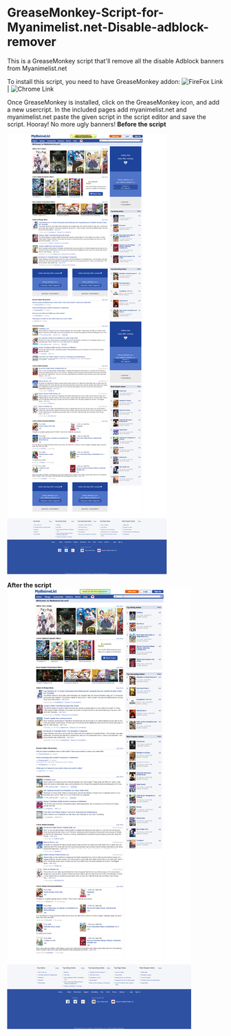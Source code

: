 # GreaseMonkey-Script-for-Myanimelist.net-Disable-adblock-remover
This is a GreaseMonkey script that'll remove all the disable Adblock banners from Myanimelist.net

To install this script, you need to have GreaseMonkey addon: ![FireFox Link](https://addons.mozilla.org/en-US/firefox/addon/greasemonkey/) | 
![Chrome Link](https://chrome.google.com/webstore/detail/tampermonkey/dhdgffkkebhmkfjojejmpbldmpobfkfo?hl=en)

Once GreaseMonkey is installed, click on the GreaseMonkey icon, and add a new usercript. In the included pages add myanimelist.net and myanimelist.net
paste the given script in the script editor and save the script. Hooray! No more ugly banners!
**Before the script**

![Before The Script](/Before.png)

**After the script**
![Before The Script](/After.png)
